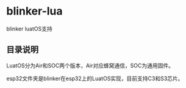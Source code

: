 # blinker-lua
blinker luatOS支持

## 目录说明

LuatOS分为Air和SOC两个版本，Air对应蜂窝通信，SOC为通用固件。

esp32文件夹是blinker在esp32上的LuatOS实现，目前支持C3和S3芯片。
